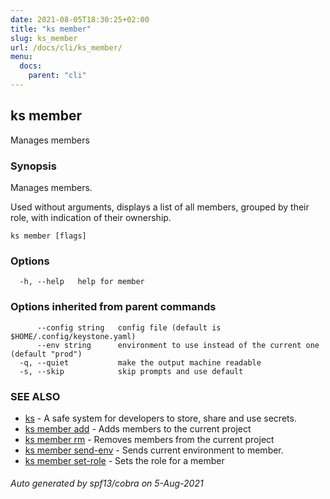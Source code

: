 ```yaml
---
date: 2021-08-05T18:30:25+02:00
title: "ks member"
slug: ks_member
url: /docs/cli/ks_member/
menu:
  docs:
    parent: "cli"
---
```

## ks member

Manages members

### Synopsis

Manages members.

Used without arguments, displays a list of all members,
grouped by their role, with indication of their ownership.

```
ks member [flags]
```

### Options

```
  -h, --help   help for member
```

### Options inherited from parent commands

```
      --config string   config file (default is $HOME/.config/keystone.yaml)
      --env string      environment to use instead of the current one (default "prod")
  -q, --quiet           make the output machine readable
  -s, --skip            skip prompts and use default
```

### SEE ALSO

* [ks](/docs/cli/ks/)	 - A safe system for developers to store, share and use secrets.
* [ks member add](/docs/cli/ks_member_add/)	 - Adds members to the current project
* [ks member rm](/docs/cli/ks_member_rm/)	 - Removes members from the current project
* [ks member send-env](/docs/cli/ks_member_send-env/)	 - Sends current environment to member.
* [ks member set-role](/docs/cli/ks_member_set-role/)	 - Sets the role for a member

###### Auto generated by spf13/cobra on 5-Aug-2021
